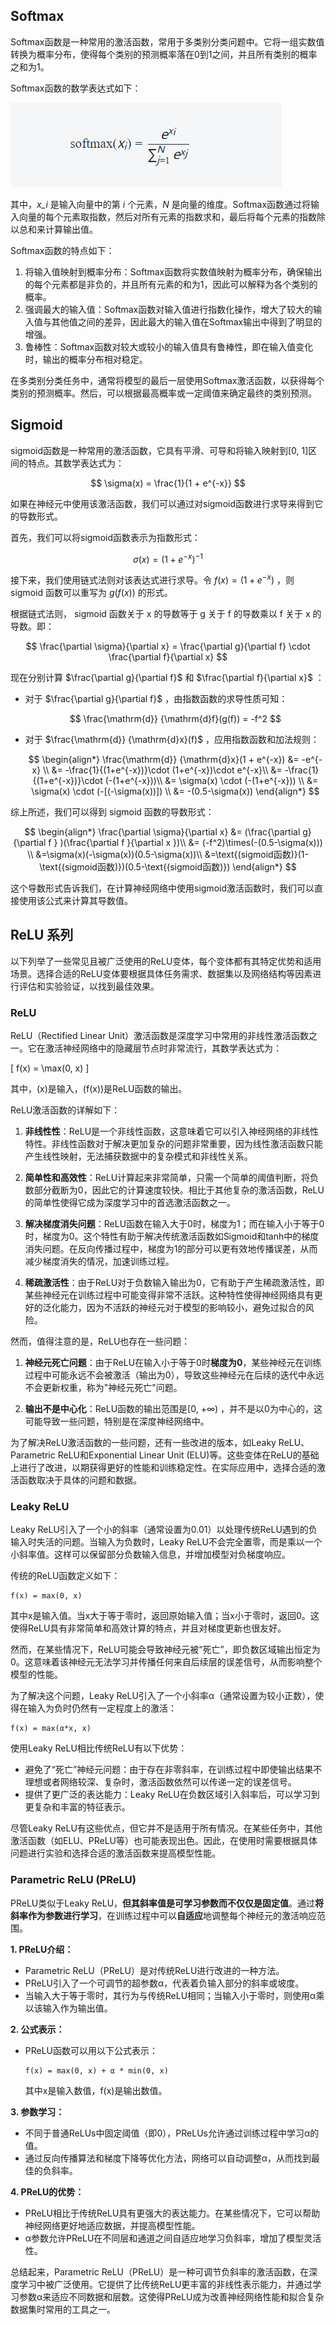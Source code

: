## Softmax

Softmax函数是一种常用的激活函数，常用于多类别分类问题中。它将一组实数值转换为概率分布，使得每个类别的预测概率落在0到1之间，并且所有类别的概率之和为1。

Softmax函数的数学表达式如下：

![image-20230627213851549](activation.assets/image-20230627213851549.png)

其中，*x_i* 是输入向量中的第 *i* 个元素，*N* 是向量的维度。Softmax函数通过将输入向量的每个元素取指数，然后对所有元素的指数求和，最后将每个元素的指数除以总和来计算输出值。

Softmax函数的特点如下：

1. 将输入值映射到概率分布：Softmax函数将实数值映射为概率分布，确保输出的每个元素都是非负的，并且所有元素的和为1，因此可以解释为各个类别的概率。
2. 强调最大的输入值：Softmax函数对输入值进行指数化操作，增大了较大的输入值与其他值之间的差异，因此最大的输入值在Softmax输出中得到了明显的增强。
3. 鲁棒性：Softmax函数对较大或较小的输入值具有鲁棒性，即在输入值变化时，输出的概率分布相对稳定。

在多类别分类任务中，通常将模型的最后一层使用Softmax激活函数，以获得每个类别的预测概率。然后，可以根据最高概率或一定阈值来确定最终的类别预测。

## Sigmoid

sigmoid函数是一种常用的激活函数，它具有平滑、可导和将输入映射到[0, 1]区间的特点。其数学表达式为：

$$
\sigma(x) = \frac{1}{1 + e^{-x}}
$$

如果在神经元中使用该激活函数，我们可以通过对sigmoid函数进行求导来得到它的导数形式。

首先，我们可以将sigmoid函数表示为指数形式：

$$
\sigma(x) = (1 + e^{-x})^{-1}
$$

接下来，我们使用链式法则对该表达式进行求导。令 $f(x) = (1 + e^{-x})$ ，则 sigmoid 函数可以重写为 $g(f(x))$ 的形式。

根据链式法则， sigmoid 函数关于 x 的导数等于 g 关于 f 的导数乘以 f 关于 x 的导数。即：

$$
\frac{\partial \sigma}{\partial x} = \frac{\partial g}{\partial f} \cdot \frac{\partial f}{\partial x}
$$

现在分别计算 $\frac{\partial g}{\partial f}$ 和 $\frac{\partial f}{\partial x}$ ：

- 对于 $\frac{\partial g}{\partial f}$ ，由指数函数的求导性质可知：
  
  $$
  \frac{\mathrm{d}} {\mathrm{d}f}(g(f)) = -f^2
  $$


- 对于 $\frac{\mathrm{d}} {\mathrm{d}x}(f)$ ，应用指数函数和加法规则：
  
    $$
    \begin{align*}
    \frac{\mathrm{d}} {\mathrm{d}x}(1 + e^{-x}) &= -e^{-x} \\
    &= -\frac{1}{(1+e^{-x})}\cdot (1+e^{-x})\cdot e^{-x}\\
    &= -\frac{1}{(1+e^{-x})}\cdot (-(1+e^{-x}))\\
    &=  \sigma(x) \cdot (-(1+e^{-x})) \\
    &=  \sigma(x) \cdot (-[(-\sigma(x))]) \\
    &=  -(0.5-\sigma(x))
    \end{align*}
    $$

综上所述，我们可以得到 sigmoid 函数的导数形式：

$$
\begin{align*}
\frac{\partial \sigma}{\partial x} 
&= (\frac{\partial g}{\partial f } )(\frac{\partial f }{\partial x })\\
&= (-f^2)\times(-(0.5-\sigma(x))) \\
&=\sigma(x)(-\sigma(x))(0.5-\sigma(x))\\
&=\text{(sigmoid函数)}(1-\text{(sigmoid函数)})(0.5-\text{(sigmoid函数)})
\end{align*}
$$

这个导数形式告诉我们，在计算神经网络中使用sigmoid激活函数时，我们可以直接使用该公式来计算其导数值。

## ReLU 系列

以下列举了一些常见且被广泛使用的ReLU变体，每个变体都有其特定优势和适用场景。选择合适的ReLU变体要根据具体任务需求、数据集以及网络结构等因素进行评估和实验验证，以找到最佳效果。

### ReLU 

ReLU（Rectified Linear Unit）激活函数是深度学习中常用的非线性激活函数之一。它在激活神经网络中的隐藏层节点时非常流行，其数学表达式为：

\[  f(x) = \max(0, x) \]

其中，\(x\)是输入，\(f(x)\)是ReLU函数的输出。

ReLU激活函数的详解如下：

1. **非线性性**：ReLU是一个非线性函数，这意味着它可以引入神经网络的非线性特性。非线性函数对于解决更加复杂的问题非常重要，因为线性激活函数只能产生线性映射，无法捕获数据中的复杂模式和非线性关系。

2. **简单性和高效性**：ReLU计算起来非常简单，只需一个简单的阈值判断，将负数部分截断为0，因此它的计算速度较快。相比于其他复杂的激活函数，ReLU的简单性使得它成为深度学习中的首选激活函数之一。

3. **解决梯度消失问题**：ReLU函数在输入大于0时，梯度为1；而在输入小于等于0时，梯度为0。这个特性有助于解决传统激活函数如Sigmoid和tanh中的梯度消失问题。在反向传播过程中，梯度为1的部分可以更有效地传播误差，从而减少梯度消失的情况，加速训练过程。

4. **稀疏激活性**：由于ReLU对于负数输入输出为0，它有助于产生稀疏激活性，即某些神经元在训练过程中可能变得非常不活跃。这种特性使得神经网络具有更好的泛化能力，因为不活跃的神经元对于模型的影响较小，避免过拟合的风险。

然而，值得注意的是，ReLU也存在一些问题：

1. **神经元死亡问题**：由于ReLU在输入小于等于0时**梯度为0**，某些神经元在训练过程中可能永远不会被激活（输出为0），导致这些神经元在后续的迭代中永远不会更新权重，称为"神经元死亡"问题。

2. **输出不是中心化**：ReLU函数的输出范围是\[0, +∞) ，并不是以0为中心的，这可能导致一些问题，特别是在深度神经网络中。

为了解决ReLU激活函数的一些问题，还有一些改进的版本，如Leaky ReLU、Parametric ReLU和Exponential Linear Unit (ELU)等。这些变体在ReLU的基础上进行了改进，以期获得更好的性能和训练稳定性。在实际应用中，选择合适的激活函数取决于具体的问题和数据。

### Leaky ReLU

Leaky ReLU引入了一个小的斜率（通常设置为0.01）以处理传统ReLU遇到的负输入时失活的问题。当输入为负数时，Leaky ReLU不会完全置零，而是乘以一个小斜率值。这样可以保留部分负数输入信息，并增加模型对负梯度响应。

传统的ReLU函数定义如下：
```
f(x) = max(0, x)
```
其中x是输入值。当x大于等于零时，返回原始输入值；当x小于零时，返回0。这使得ReLU具有非常简单和高效计算的特点，并且对梯度更新也很友好。

然而，在某些情况下，ReLU可能会导致神经元被“死亡”，即负数区域输出恒定为0。这意味着该神经元无法学习并传播任何来自后续层的误差信号，从而影响整个模型的性能。

为了解决这个问题，Leaky ReLU引入了一个小斜率α（通常设置为较小正数），使得在输入为负时仍然有一定程度上的激活：
```
f(x) = max(α*x, x)
```

使用Leaky ReLU相比传统ReLU有以下优势：
- 避免了“死亡”神经元问题：由于存在非零斜率，在训练过程中即使输出结果不理想或者网络较深、复杂时，激活函数依然可以传递一定的误差信号。
- 提供了更广泛的表达能力：Leaky ReLU在负数区域引入斜率后，可以学习到更复杂和丰富的特征表示。

尽管Leaky ReLU有这些优点，但它并不是适用于所有情况。在某些任务中，其他激活函数（如ELU、PReLU等）也可能表现出色。因此，在使用时需要根据具体问题进行实验和选择合适的激活函数来提高模型性能。

### Parametric ReLU (PReLU)

PReLU类似于Leaky ReLU，**但其斜率值是可学习参数而不仅仅是固定值**。通过**将斜率作为参数进行学习**，在训练过程中可以**自适应**地调整每个神经元的激活响应范围。

**1. PReLU介绍：**

- Parametric ReLU（PReLU）是对传统ReLU进行改进的一种方法。
- PReLU引入了一个可调节的超参数α，代表着负输入部分的斜率或坡度。
- 当输入大于等于零时，其行为与传统ReLU相同；当输入小于零时，则使用α乘以该输入作为输出值。

**2. 公式表示：**

- PReLU函数可以用以下公式表示：
  ```
  f(x) = max(0, x) + α * min(0, x)
  ```
  其中x是输入数值，f(x)是输出数值。

**3. 参数学习：**

- 不同于普通ReLUs中固定阈值（即0），PReLUs允许通过训练过程中学习α的值。
- 通过反向传播算法和梯度下降等优化方法，网络可以自动调整α，从而找到最佳的负斜率。

**4. PReLU的优势：**

- PReLU相比于传统ReLU具有更强大的表达能力。在某些情况下，它可以帮助神经网络更好地适应数据，并提高模型性能。
- α参数允许PReLU在不同层和通道之间自适应地学习负斜率，增加了模型灵活性。

总结起来，Parametric ReLU（PReLU）是一种可调节负斜率的激活函数，在深度学习中被广泛使用。它提供了比传统ReLU更丰富的非线性表示能力，并通过学习参数α来适应不同数据和层数。这使得PReLU成为改善神经网络性能和拟合复杂数据集时常用的工具之一。